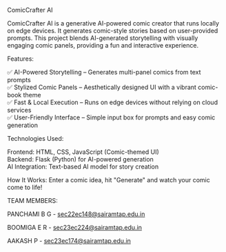 ComicCrafter AI 

ComicCrafter AI is a generative AI-powered comic creator that runs locally on edge devices. It generates comic-style stories based on user-provided prompts. This project blends AI-generated storytelling with visually engaging comic panels, providing a fun and interactive experience.  

Features:

✅ AI-Powered Storytelling – Generates multi-panel comics from text prompts  
✅ Stylized Comic Panels – Aesthetically designed UI with a vibrant comic-book theme  
✅ Fast & Local Execution – Runs on edge devices without relying on cloud services  
✅ User-Friendly Interface – Simple input box for prompts and easy comic generation  

Technologies Used: 

Frontend: HTML, CSS, JavaScript (Comic-themed UI)  
Backend: Flask (Python) for AI-powered generation  
AI Integration: Text-based AI model for story creation  

How It Works: 
Enter a comic idea, hit "Generate" and watch your comic come to life!  

TEAM MEMBERS:

PANCHAMI B G - sec22ec148@sairamtap.edu.in

BOOMIGA E R - sec23ec224@sairamtap.edu.in

AAKASH P - sec23ec174@sairamtap.edu.in

